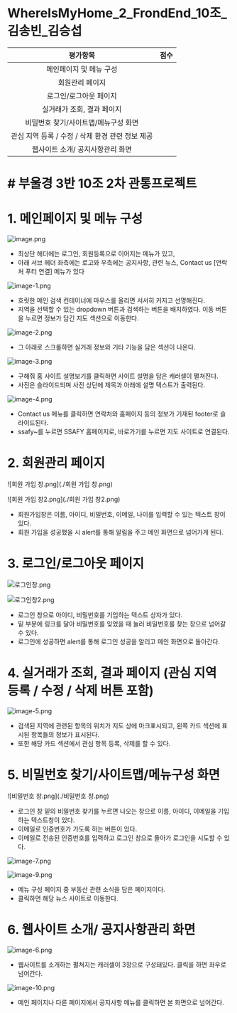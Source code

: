 # WhereIsMyHome_2_FrondEnd_10조_김송빈_김승섭


|평가항목|점수|
|:---:|:---:|
|메인페이지 및 메뉴 구성                            |<!--점수체크란>-->   | 
|회원관리 페이지                                                     |   |
|로그인/로그아웃 페이지                                               |   |
|실거래가 조회, 결과 페이지                                           |   |
|비밀번호 찾기/사이트맵/메뉴구성 화면                                  |   |
|관심 지역 등록 / 수정 / 삭제 환경 관련 정보 제공                      |   |
|웹사이트 소개/ 공지사항관리 화면                                     |   |


# # 부울경 3반 10조 2차 관통프로젝트

# 1. 메인페이지 및 메뉴 구성


![image.png](./image.png)

* 최상단 헤더에는 로그인, 회원등록으로 이어지는 메뉴가 있고,<br>
* 아래 서브 헤더 좌측에는 로고와 우측에는 공지사항, 관련 뉴스, Contact us [연락처 푸터 연결] 메뉴가 있다 <br>

![image-1.png](./image-1.png)

* 흐릿한 메인 검색 컨테이너에 마우스를 올리면 서서히 커지고 선명해진다.<br>
* 지역을 선택할 수 있는 dropdown 버튼과 검색하는 버튼을 배치하였다. 이동 버튼을 누르면 정보가 담긴 지도 섹션으로 이동한다.<br>


![image-2.png](./image-2.png)

* 그 아래로 스크롤하면 실거래 정보와 기타 기능을 담은 섹션이 나온다.<br>

![image-3.png](./image-3.png)

* 구해줘 홈 사이트 설명보기를 클릭하면 사이트 설명을 담은 캐러셀이 펼쳐진다.<br>
* 사진은 슬라이드되며 사진 상단에 제목과 아래에 설명 텍스트가 출력된다. <br>

![image-4.png](./image-4.png)

* Contact us 메뉴를 클릭하면 연락처와 홈페이지 등의 정보가 기재된 footer로 슬라이드된다.<br>
* ssafy~를 누르면 SSAFY 홈페이지로, 바로가기를 누르면 지도 사이트로 연결된다.<br>

# 2. 회원관리 페이지
![회원 가입 창.png](./회원 가입 창.png)

![회원 가입 창2.png](./회원 가입 창2.png)

* 회원가입창은 이름, 아이디, 비밀번호, 이메일, 나이를 입력할 수 있는 텍스트 창이 있다.<br>
* 회원 가입을 성공했을 시 alert를 통해 알림을 주고 메인 화면으로 넘어가게 된다.<br>

# 3. 로그인/로그아웃 페이지
![로그인창.png](./로그인창.png)

![로그인창2.png](./로그인창2.png)

* 로그인 창으로 아이디, 비밀번호를 기입하는 텍스트 상자가 있다.<br>
* 밑 부분에 링크를 달아 비밀번호를 잊었을 때 눌러 비밀번호를 찾는 창으로 넘어갈 수 있다.<br>
* 로그인에 성공하면 alert를 통해 로그인 성공을 알리고 메인 화면으로 돌아간다.<br>

# 4. 실거래가 조회, 결과 페이지 (관심 지역 등록 / 수정 / 삭제 버튼 포함)

![image-5.png](./image-5.png)

* 검색된 지역에 관련된 항목의 위치가 지도 상에 마크표시되고, 왼쪽 카드 섹션에 표시된 항목들의 정보가 표시된다.<br>
* 또한 해당 카드 섹션에서 관심 항목 등록, 삭제를 할 수 있다.<br>


# 5. 비밀번호 찾기/사이트맵/메뉴구성 화면
![비밀번호 창.png](./비밀번호 창.png)

* 로그인 창 밑의 비밀번호 찾기를 누르면 나오는 창으로 이름, 아이디, 이메일을 기입하는 텍스트창이 있다.<br>
* 이메일로 인증번호가 가도록 하는 버튼이 있다.<br>
* 이메일로 전송된 인증번호를 입력하고 로그인 창으로 돌아가 로그인을 시도할 수 있다.<br> 

![image-7.png](./image-7.png)

![image-9.png](./image-9.png)

* 메뉴 구성 페이지 중 부동산 관련 소식을 담은 페이지이다.
* 클릭하면 해당 뉴스 사이트로 이동한다.

# 6. 웹사이트 소개/ 공지사항관리 화면

![image-6.png](./image-6.png)

* 웹사이트를 소개하는 펼쳐지는 캐러셀이 3장으로 구성돼있다. 클릭을 하면 좌우로 넘어간다. <br>

![image-10.png](./image-10.png)

* 메인 페이지나 다른 페이지에서 공지사항 메뉴를 클릭하면 본 화면으로 넘어간다.








